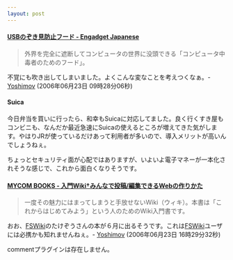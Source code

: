 ```yaml
---
layout: post
---
```

<h4><a href="http://japanese.engadget.com/2006/06/22/usb-immersion-hood/">USBのぞき見防止フード - Engadget Japanese</a></h4>
<blockquote><p>外界を完全に遮断してコンピュータの世界に没頭できる「コンピュータ中毒者のためのフード」。</p>
</blockquote>
<p>不覚にも吹き出してしまいました。よくこんな変なことを考えつくなぁ。- <a href="/?page=Yoshimov" class="wikipage">Yoshimov</a> (2006年06月23日 09時28分06秒)</p>
<h4>Suica</h4>
<p>今日弁当を買いに行ったら、和幸もSuicaに対応してました。良く行くすき屋もコンビニも、なんだか最近急速にSuicaの使えるところが増えてきた気がします。やはりJRが使っているだけあって利用者が多いので、導入メリットが高いんでしょうねぇ。</p>
<p>ちょっとセキュリティ面が心配ではありますが、いよいよ電子マネーが一本化されそうな感じで、これから面白くなりそうです。</p>
<h4><a href="http://book.mycom.co.jp/book/4-8399-2080-X/4-8399-2080-X.shtml">MYCOM BOOKS - 入門Wiki†みんなで投稿/編集できるWebの作りかた</a></h4>
<blockquote><p>一度その魅力にはまってしまうと手放せないWiki（ウィキ）。本書は「これからはじめてみよう」という人のためのWiki入門書です。</p>
</blockquote>
<p>おお、<a href="http://fswiki.poi.jp/">FSWiki</a>のたけぞうさんの本が６月に出るそうです。これは<a href="http://fswiki.poi.jp/">FSWiki</a>ユーザには必携かも知れませんねぇ。- <a href="/?page=Yoshimov" class="wikipage">Yoshimov</a> (2006年06月23日 16時29分32秒)</p>
<p><span class="error">commentプラグインは存在しません。</span> </p>

